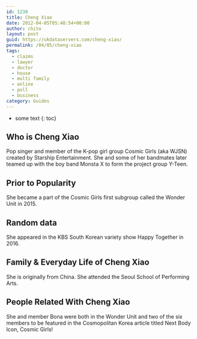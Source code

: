 ```yaml
---
id: 1238
title: Cheng Xiao
date: 2012-04-05T05:48:54+00:00
author: chito
layout: post
guid: https://ukdataservers.com/cheng-xiao/
permalink: /04/05/cheng-xiao
tags:
  - claims
  - lawyer
  - doctor
  - house
  - multi family
  - online
  - poll
  - business
category: Guides
---
```


* some text
{: toc}


## Who is  Cheng Xiao
                  
                  
                  
Pop singer and member of the K-pop girl group Cosmic Girls (aka WJSN) created by Starship Entertainment. She and some of her bandmates later teamed up with the boy band Monsta X to form the project group Y-Teen.
                  
                
                
                
## Prior to Popularity 
                  
                  
                  
She became a part of the Cosmic Girls first subgroup called the Wonder Unit in 2015.
                  
                
                
                
## Random data 
                  
                  
                  
She appeared in the KBS South Korean variety show Happy Together in 2016.
                  
                
                
                
## Family & Everyday Life of Cheng Xiao
                  
                  
                  
She is originally from China. She attended the Seoul School of Performing Arts.
                  
                
                
                
## People Related With  Cheng Xiao
                  
                  
                  
She and member Bona were both in the Wonder Unit and two of the six members to be featured in the Cosmopolitan Korea article titled Next Body Icon, Cosmic Girls!
                  
                
              
            
          
          
          
    
    
  
